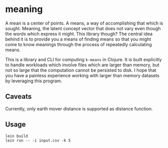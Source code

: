 # meaning

A mean is a center of points. A means, a way of accomplishing 
that which is sought. Meaning, the latent concept vector that 
does not vary even though the words which express it might. 
This library though? The central idea behind it is to provide 
you a means of finding means so that you might come to know 
meanings through the process of repeatedly calculating means.

This is a library and CLI for computing `k-means` in Clojure. 
It is built explicitly to handle workloads which involve files 
which are larger than memory, but not so large that the computation 
cannot be persisted to disk. I hope that you have a painless 
experience working with larger than memory datasets by leveraging 
this program.

## Caveats

Currently, only earth mover distance is supported as distance 
function.

## Usage

```
lein build
lein run -- -i input.csv -k 5
```